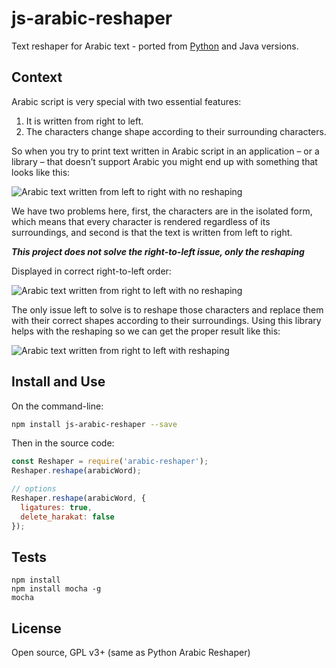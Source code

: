 # js-arabic-reshaper

Text reshaper for Arabic text - ported from <a href='https://github.com/mpcabd/python-arabic-reshaper'>Python</a>
and Java versions.

## Context

Arabic script is very special with two essential features:

1. It is written from right to left.
2. The characters change shape according to their surrounding characters.

So when you try to print text written in Arabic script in an application
– or a library – that doesn’t support Arabic you might end up
with something that looks like this:

![Arabic text written from left to right with no reshaping](http://mpcabd.xyz/wp-content/uploads/2012/05/arabic-1.png)

We have two problems here, first, the characters are in the isolated form,
which means that every character is rendered regardless of its surroundings,
and second is that the text is written from left to right.

***This project does not solve the right-to-left issue, only the reshaping***

Displayed in correct right-to-left order:

![Arabic text written from right to left with no reshaping](http://mpcabd.xyz/wp-content/uploads/2012/05/arabic-6.png)

The only issue left to solve is to reshape those characters and replace them
with their correct shapes according to their surroundings. Using this library
helps with the reshaping so we can get the proper result like this:

![Arabic text written from right to left with reshaping](http://mpcabd.xyz/wp-content/uploads/2012/05/arabic-3.png)

## Install and Use

On the command-line:

```bash
npm install js-arabic-reshaper --save
```

Then in the source code:

```javascript
const Reshaper = require('arabic-reshaper');
Reshaper.reshape(arabicWord);

// options
Reshaper.reshape(arabicWord, {
  ligatures: true,
  delete_harakat: false
});
```

## Tests

```
npm install
npm install mocha -g
mocha
```

## License

Open source, GPL v3+  (same as Python Arabic Reshaper)
